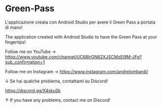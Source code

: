 # Green-Pass
L'applicazione creata con Android Studio per avere il Green Pass a portata di mano!

The application created with Android Studio to have the Green Pass at your fingertips!


Follow me on YouTube → https://www.youtube.com/channel/UC68IrON62XJSCMzEl9M-JFg?sub_confirmation=1

Follow me on Instagram → https://www.instagram.com/andrelombardi/

↓ Se hai qualche problema, contattami su Discord!

https://discord.gg/X4skuSk

↑ If you have any problems, contact me on Discord! 
